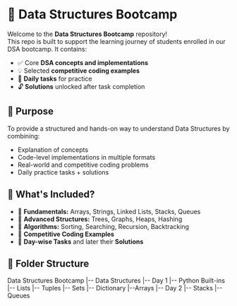 # 📘 Data Structures Bootcamp

Welcome to the **Data Structures Bootcamp** repository!  
This repo is built to support the learning journey of students enrolled in our DSA bootcamp. It contains:

- ✅ Core **DSA concepts and implementations**
- 💡 Selected **competitive coding examples**
- 📝 **Daily tasks** for practice
- 🔓 **Solutions** unlocked after task completion

## 🎯 Purpose

To provide a structured and hands-on way to understand Data Structures by combining:
- Explanation of concepts
- Code-level implementations in multiple formats
- Real-world and competitive coding problems
- Daily practice tasks + solutions

## 🧠 What's Included?

- 🧱 **Fundamentals:** Arrays, Strings, Linked Lists, Stacks, Queues
- 🌲 **Advanced Structures:** Trees, Graphs, Heaps, Hashing
- 🧮 **Algorithms:** Sorting, Searching, Recursion, Backtracking
- 🚀 **Competitive Coding Examples**
- 📆 **Day-wise Tasks** and later their **Solutions**

## 📂 Folder Structure

Data Structures Bootcamp
|-- Data Structures
    |-- Day 1
        |-- Python Built-ins
            |-- Lists
            |-- Tuples
            |-- Sets
            |-- Dictionary
        |--Arrays
    |-- Day 2
        |-- Stacks
        |-- Queues
